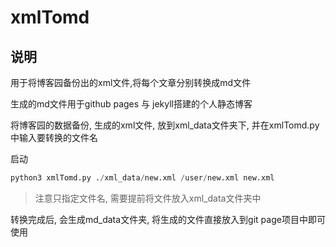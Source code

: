 # xmlTomd
## 说明

用于将博客园备份出的xml文件,将每个文章分别转换成md文件

生成的md文件用于github pages 与 jekyll搭建的个人静态博客

将博客园的数据备份, 生成的xml文件, 放到xml_data文件夹下, 并在xmlTomd.py中输入要转换的文件名

启动
```python
python3 xmlTomd.py ./xml_data/new.xml /user/new.xml new.xml
```
> 注意只指定文件名, 需要提前将文件放入xml_data文件夹中

转换完成后, 会生成md_data文件夹, 将生成的文件直接放入到git page项目中即可使用